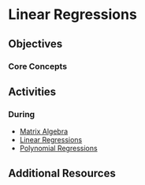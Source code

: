 # Linear Regressions

## Objectives

### Core Concepts

## Activities

### During

* [Matrix Algebra](http://nbviewer.ipython.org/github/teachingdatascience/data-science-course/blob/forstudentviewing/09_linear_regression/linear_algebra.ipynb)
* [Linear Regressions](http://nbviewer.ipython.org/github/teachingdatascience/data-science-course/blob/forstudentviewing/09_linear_regression/linear_regression.ipynb)
* [Polynomial Regressions](http://nbviewer.ipython.org/github/teachingdatascience/data-science-course/blob/forstudentviewing/09_linear_regression/polynomial_regression.ipynb)

## Additional Resources
